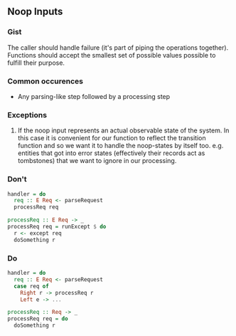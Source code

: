 
## Noop Inputs

### Gist

The caller should handle failure (it's part of piping the operations together).
Functions should accept the smallest set of possible values possible to fulfill their purpose.

### Common occurences

- Any parsing-like step followed by a processing step

### Exceptions

1. If the noop input represents an actual observable state of the system. In this case it is convenient for our function to reflect the transition function and so we want it to handle the noop-states by itself too.
   e.g. entities that got into error states (effectively their records act as tombstones) that we want to ignore in our processing.

### Don't

```haskell
handler = do
  req :: E Req <- parseRequest
  processReq req

processReq :: E Req -> _
processReq req = runExcept $ do
  r <- except req
  doSomething r
```

### Do

```haskell
handler = do
  req :: E Req <- parseRequest
  case req of
    Right r -> processReq r
    Left e -> ...

processReq :: Req -> _
processReq req = do
  doSomething r
```

